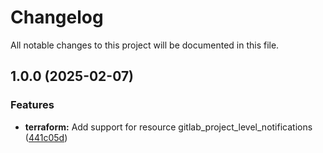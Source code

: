# Changelog

All notable changes to this project will be documented in this file.

## 1.0.0 (2025-02-07)

### Features

* **terraform:** Add support for resource gitlab_project_level_notifications ([441c05d](https://gitlab.com/terraform-child-modules-48151/terraform-gitlab-project_level_notifications/commit/441c05db2e98234dc7c8a2eb6e2b5579874a2186))
